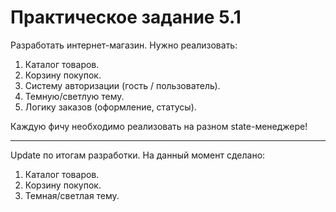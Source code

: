 # Практическое задание 5.1

Разработать интернет-магазин. Нужно реализовать:
1. Каталог товаров.
2. Корзину покупок.
3. Систему авторизации (гость / пользователь).
4. Темную/светлую тему.
5. Логику заказов (оформление, статусы).

Каждую фичу необходимо реализовать на разном state-менеджере!
_________

Update по итогам разработки.
На данный момент сделано:

1. Каталог товаров.
2. Корзину покупок.
3. Темная/светлая тему.